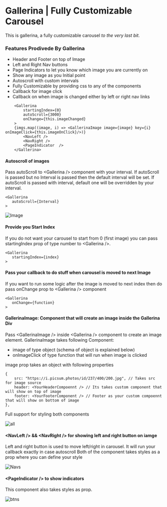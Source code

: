 # Gallerina | Fully Customizable Carousel
This is gallerina, a fully customizable carousel *to the very last bit.*

### Features Prodivede By Gallerina
* Header and Footer on top of Image
* Left and Right Nav buttons
* Page Indicators to let you know which image you are currently on
* Show any image as you Initial point
* Autoscroll with custom intervals
* Fully Customizable by providing css to any of the components
* Callback for image click
* Callback on when image is changed either by left or right nav links

```
    <Gallerina
        startingIndex={0}
        autoScroll={3000}
        onChange={this.imageChanged}
    >
    {imgs.map((image, i) => <GallerinaImage image={image} key={i} onImageClick={this.imageOnClick}/>)}
        <NavLeft />
        <NavRight />
        <PageIndicator  />
    </Gallerina>
```

#### Autoscroll of images
Pass autoScroll to \<Gallerina /> component with your interval. If autoScroll is passed but no Interval is passed then the default interval will be set.
If autoScroll is passed with interval, default one will be overridden by your interval.

```
<Gallerina
   autoScroll={Interval}
>
```

![Image](https://i.imgur.com/mc8A7We.png)

#### Provide you Start Index
If you do not want your carousel to start from 0 (first image) you can pass startingIndex prop of type number to \<Gallerina />.

```
<Gallerina
   startingIndex={index}
>
```

#### Pass your callback to do stuff when carousel is moved to next Image
If you want to run some logic after the image is moved to next index then do pass onChange prop to \<Gallerina /> component

```
<Gallerina
   onChange={function}
>
```

#### GallerinaImage: Component that will create an image inside the Gallerina Div
Pass \<GallerinaImage /> inside \<Gallerina /> component to create an image element.
GallerinaImage takes following Component:
* image of type object (schema of object is explained below)
* onImageClick of type function that will run when image is clicked

image prop takes an object with following properties

```
{
    src: "https://i.picsum.photos/id/237/400/200.jpg", // Takes src for image source
    header: <YourHeaderCompoennt /> // Its takes custom component that will show on top of image
    footer: <YourFooterComponent /> // Footer as your custom compoennt that will show on bottom of image
},
```
Full support for styling both components

![all](https://i.imgur.com/2QD5N6Z.png)


#### \<NavLeft /> && \<NavRight /> for showing left and right button on iamge
Left and right button is used to move left/right in carousel. It will run your callback exactly in case autoscroll
Both of the component takes styles as a prop where you can define your style

![Navs](https://i.imgur.com/1Te9OwA.png)

#### \<PageIndicator /> to show indicators
This component also takes styles as prop.

![btns](https://i.imgur.com/gtrP1xR.png)